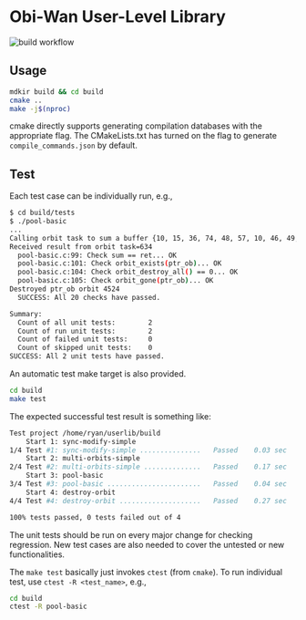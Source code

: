 # Obi-Wan User-Level Library

![build workflow](https://github.com/OrderLab/obiwan-userlib/actions/workflows/build.yml/badge.svg)

## Usage

```bash
mdkir build && cd build
cmake ..
make -j$(nproc)
```

cmake directly supports generating compilation databases with the appropriate 
flag. The CMakeLists.txt has turned on the flag to generate `compile_commands.json` 
by default.

## Test

Each test case can be individually run, e.g.,

```bash
$ cd build/tests
$ ./pool-basic
...
Calling orbit task to sum a buffer {10, 15, 36, 74, 48, 57, 10, 46, 49, 23, 26, 66, 76, 59, 39}
Received result from orbit task=634
  pool-basic.c:99: Check sum == ret... OK
  pool-basic.c:101: Check orbit_exists(ptr_ob)... OK
  pool-basic.c:104: Check orbit_destroy_all() == 0... OK
  pool-basic.c:105: Check orbit_gone(ptr_ob)... OK
Destroyed ptr_ob orbit 4524
  SUCCESS: All 20 checks have passed.

Summary:
  Count of all unit tests:        2
  Count of run unit tests:        2
  Count of failed unit tests:     0
  Count of skipped unit tests:    0
SUCCESS: All 2 unit tests have passed.
```

An automatic test make target is also provided. 

```bash
cd build
make test 
```

The expected successful test result is something like:

```bash
Test project /home/ryan/userlib/build
    Start 1: sync-modify-simple
1/4 Test #1: sync-modify-simple ...............   Passed    0.03 sec
    Start 2: multi-orbits-simple
2/4 Test #2: multi-orbits-simple ..............   Passed    0.17 sec
    Start 3: pool-basic
3/4 Test #3: pool-basic .......................   Passed    0.04 sec
    Start 4: destroy-orbit
4/4 Test #4: destroy-orbit ....................   Passed    0.27 sec

100% tests passed, 0 tests failed out of 4
```

The unit tests should be run on every major change for checking regression. New test cases 
are also needed to cover the untested or new functionalities.

The `make test` basically just invokes `ctest` (from `cmake`). To run 
individual test, use `ctest -R <test_name>`, e.g.,

```bash
cd build
ctest -R pool-basic
```
